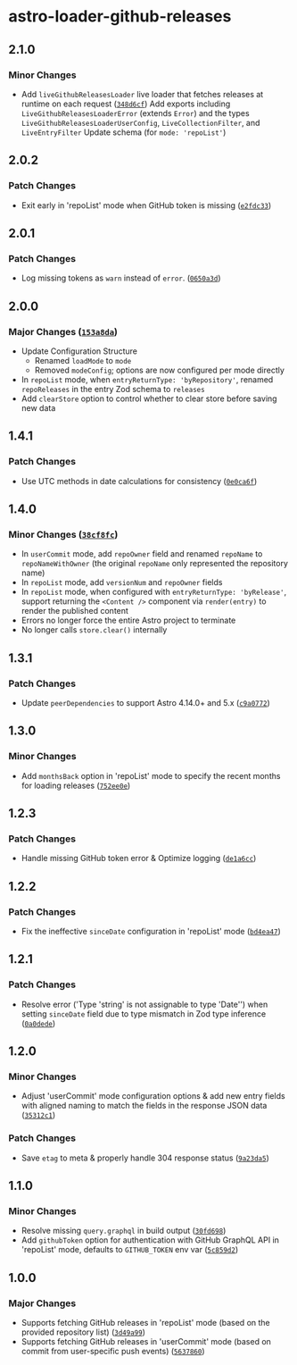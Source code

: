 # astro-loader-github-releases

## 2.1.0

### Minor Changes

- Add `liveGithubReleasesLoader` live loader that fetches releases at runtime on each request ([`348d6cf`](https://github.com/lin-stephanie/astro-loaders/commit/348d6cf435e30c80e5a3fc9663f9cdc0d0a1b3d2))
  Add exports including `LiveGithubReleasesLoaderError` (extends `Error`) and the types `LiveGithubReleasesLoaderUserConfig`, `LiveCollectionFilter`, and `LiveEntryFilter`
  Update schema (for `mode: 'repoList'`)

## 2.0.2

### Patch Changes

- Exit early in 'repoList' mode when GitHub token is missing ([`e2fdc33`](https://github.com/lin-stephanie/astro-loaders/commit/e2fdc33a405a4e4e15470c524dc9d8eab4909321))

## 2.0.1

### Patch Changes

- Log missing tokens as `warn` instead of `error`. ([`0650a3d`](https://github.com/lin-stephanie/astro-loaders/commit/0650a3d60a424d5685151d169716c155513b5075))

## 2.0.0

### Major Changes ([`153a8da`](https://github.com/lin-stephanie/astro-loaders/commit/153a8daf3aa514758f0e3edaf4c145d710372896))

- Update Configuration Structure
  - Renamed `loadMode` to `mode`
  - Removed `modeConfig`; options are now configured per mode directly
- In `repoList` mode, when `entryReturnType: 'byRepository'`, renamed `repoReleases` in the entry Zod schema to `releases`
- Add `clearStore` option to control whether to clear store before saving new data

## 1.4.1

### Patch Changes

- Use UTC methods in date calculations for consistency ([`0e0ca6f`](https://github.com/lin-stephanie/astro-loaders/commit/0e0ca6ff59b1183337816980dbdcfab0621430fb))

## 1.4.0

### Minor Changes ([`38cf8fc`](https://github.com/lin-stephanie/astro-loaders/commit/38cf8fced10c91476e9475fd40f6df51f86cf121))

- In `userCommit` mode, add `repoOwner` field and renamed `repoName` to `repoNameWithOwner` (the original `repoName` only represented the repository name)
- In `repoList` mode, add `versionNum` and `repoOwner` fields
- In `repoList` mode, when configured with `entryReturnType: 'byRelease'`, support returning the `<Content />` component via `render(entry)` to render the published content
- Errors no longer force the entire Astro project to terminate
- No longer calls `store.clear()` internally

## 1.3.1

### Patch Changes

- Update `peerDependencies` to support Astro 4.14.0+ and 5.x ([`c9a0772`](https://github.com/lin-stephanie/astro-loaders/commit/c9a077259de2f4da9c2503955a43daddae948b0a))

## 1.3.0

### Minor Changes

- Add `monthsBack` option in 'repoList' mode to specify the recent months for loading releases ([`752ee0e`](https://github.com/lin-stephanie/astro-loaders/commit/752ee0e9ae3fba4a78091737c675979936284279))

## 1.2.3

### Patch Changes

- Handle missing GitHub token error & Optimize logging ([`de1a6cc`](https://github.com/lin-stephanie/astro-loaders/commit/de1a6cc2b3a244d93280c96ee4b6994cd4060162))

## 1.2.2

### Patch Changes

- Fix the ineffective `sinceDate` configuration in 'repoList' mode ([`bd4ea47`](https://github.com/lin-stephanie/astro-loaders/commit/bd4ea47fbff892a3c017999775fd52cd6dd45568))

## 1.2.1

### Patch Changes

- Resolve error ('Type 'string' is not assignable to type 'Date'') when setting `sinceDate` field due to type mismatch in Zod type inference ([`0a0dede`](https://github.com/lin-stephanie/astro-loaders/commit/0a0dede095dab52612a92cf14f00a81d796e2570))

## 1.2.0

### Minor Changes

- Adjust 'userCommit' mode configuration options & add new entry fields with aligned naming to match the fields in the response JSON data ([`35312c1`](https://github.com/lin-stephanie/astro-loaders/commit/35312c165ef95391c865e5bfcd5b8790c8d20683))

### Patch Changes

- Save `etag` to meta & properly handle 304 response status ([`9a23da5`](https://github.com/lin-stephanie/astro-loaders/commit/9a23da5989f5f495de2dfbce1064024ed2af9d9e))

## 1.1.0

### Minor Changes

- Resolve missing `query.graphql` in build output ([`30fd698`](https://github.com/lin-stephanie/astro-loaders/commit/30fd6985b0120af1fde11c4537453e984eb7e226))
- Add `githubToken` option for authentication with GitHub GraphQL API in 'repoList' mode, defaults to `GITHUB_TOKEN` env var ([`5c859d2`](https://github.com/lin-stephanie/astro-loaders/commit/5c859d28328d2b80ad0872a8565745a7408d4351))

## 1.0.0

### Major Changes

- Supports fetching GitHub releases in 'repoList' mode (based on the provided repository list) ([`3d49a99`](https://github.com/lin-stephanie/astro-loaders/commit/3d49a99ea58c41cf1c52f4fdffe79e053a00eb90))
- Supports fetching GitHub releases in 'userCommit' mode (based on commit from user-specific push events) ([`5637860`](https://github.com/lin-stephanie/astro-loaders/commit/56378602f3e6c10887ff704280319414d8f91eb3))
